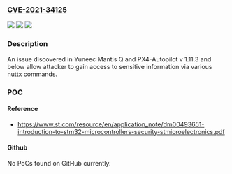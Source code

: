 ### [CVE-2021-34125](https://cve.mitre.org/cgi-bin/cvename.cgi?name=CVE-2021-34125)
![](https://img.shields.io/static/v1?label=Product&message=n%2Fa&color=blue)
![](https://img.shields.io/static/v1?label=Version&message=n%2Fa&color=blue)
![](https://img.shields.io/static/v1?label=Vulnerability&message=n%2Fa&color=brighgreen)

### Description

An issue discovered in Yuneec Mantis Q and PX4-Autopilot v 1.11.3 and below allow attacker to gain access to sensitive information via various nuttx commands.

### POC

#### Reference
- https://www.st.com/resource/en/application_note/dm00493651-introduction-to-stm32-microcontrollers-security-stmicroelectronics.pdf

#### Github
No PoCs found on GitHub currently.

